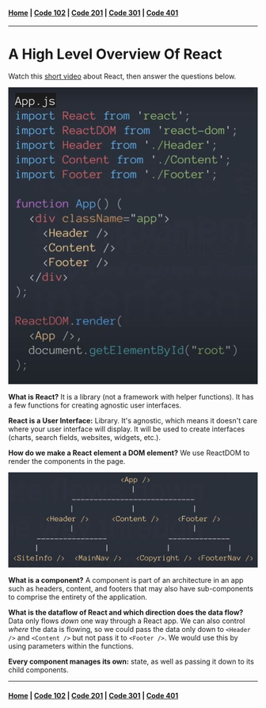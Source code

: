 #### [Home](../README.md) | [Code 102](../102main.md) | [Code 201](../201main.md) | [Code 301](../301main.md) | [Code 401](../401main.md)
***
# A High Level Overview Of React

Watch this [short video](https://www.youtube.com/watch?v=FRjlF74_EZk) about React, then answer the questions below.

![react](301\react.jpg)

**What is React?**
It is a library (not a framework with helper functions). It has a few functions for creating agnostic user interfaces.

**React is a User Interface:** Library. It's agnostic, which means it doesn't care where your user interface will display. It will be used to create interfaces (charts, search fields, websites, widgets, etc.). 

**How do we make a React element a DOM element?**
We use ReactDOM to render the components in the page.

![component tree](301\component-tree.JPG)

**What is a component?**
A component is part of an architecture in an app such as headers, content, and footers that may also have sub-components to comprise the entirety of the application.

**What is the dataflow of React and which direction does the data flow?**
Data only flows *down* one way through a React app. We can also control *where* the data is flowing, so we could pass the data only down to `<Header />` and `<Content />` but not pass it to `<Footer />`. We would use this by using parameters within the functions.

**Every component manages its own:** state, as well as passing it down to its child components.

***
#### [Home](../README.md) | [Code 102](../102main.md) | [Code 201](../201main.md) | [Code 301](../301main.md) | [Code 401](../401main.md)